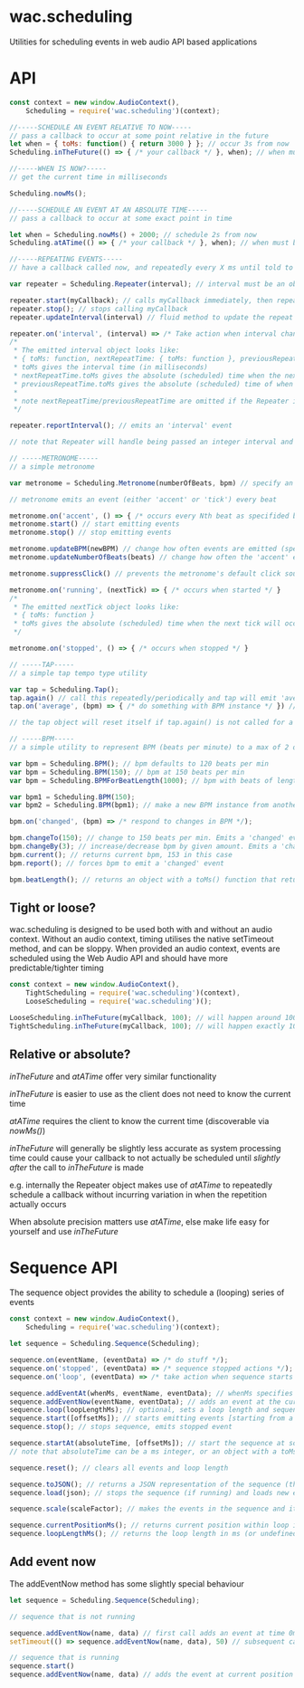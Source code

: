 # wac.scheduling

Utilities for scheduling events in web audio API based applications

# API
```javascript
const context = new window.AudioContext(),
    Scheduling = require('wac.scheduling')(context);

//-----SCHEDULE AN EVENT RELATIVE TO NOW-----
// pass a callback to occur at some point relative in the future
let when = { toMs: function() { return 3000 } }; // occur 3s from now
Scheduling.inTheFuture(() => { /* your callback */ }, when); // when must be either a number, or an object that implements .toMs() and returns a time expressed in milliseconds

//-----WHEN IS NOW?-----
// get the current time in milliseconds

Scheduling.nowMs();

//-----SCHEDULE AN EVENT AT AN ABSOLUTE TIME-----
// pass a callback to occur at some exact point in time

let when = Scheduling.nowMs() + 2000; // schedule 2s from now
Scheduling.atATime(() => { /* your callback */ }, when); // when must be either a number, or an object that implements .toMs() and returns a time expressed in milliseconds

//-----REPEATING EVENTS-----
// have a callback called now, and repeatedly every X ms until told to stop

var repeater = Scheduling.Repeater(interval); // interval must be an object that implements .toMs(), returning an integer time expressed in milliseconds

repeater.start(myCallback); // calls myCallback immediately, then repeatedly until...
repeater.stop(); // stops calling myCallback
repeater.updateInterval(interval) // fluid method to update the repeat time. interval must have a .toMs() method. Returns the repeater instance

repeater.on('interval', (interval) => /* Take action when interval changes */);
/*
 * The emitted interval object looks like:
 * { toMs: function, nextRepeatTime: { toMs: function }, previousRepeatTime: { toMs: function } }
 * toMs gives the interval time (in milliseconds)
 * nextRepeatTime.toMs gives the absolute (scheduled) time when the next repeat will occur (in milliseconds)
 * previousRepeatTime.toMs gives the absolute (scheduled) time of when the last repeat occurred (in milliseconds)
 *
 * note nextRepeatTime/previousRepeatTime are omitted if the Repeater is not currently running
 */

repeater.reportInterval(); // emits an 'interval' event

// note that Repeater will handle being passed an integer interval and interpret it as a ms time

// -----METRONOME-----
// a simple metronome

var metronome = Scheduling.Metronome(numberOfBeats, bpm) // specify an accent every 1-16 beats, and a BPM (as a number or a BPM instance)

// metronome emits an event (either 'accent' or 'tick') every beat

metronome.on('accent', () => { /* occurs every Nth beat as specifided by numberOfBeats */ }
metronome.start() // start emitting events
metronome.stop() // stop emitting events

metronome.updateBPM(newBPM) // change how often events are emitted (specifying newBPM as a number or a BPM instance)
metronome.updateNumberOfBeats(beats) // change how often the 'accent' event is emitted vs the 'tick' event

metronome.suppressClick() // prevents the metronome's default click sounds from sounding

metronome.on('running', (nextTick) => { /* occurs when started */ }
/*
 * The emitted nextTick object looks like:
 * { toMs: function }
 * toMs gives the absolute (scheduled) time when the next tick will occur (in milliseconds)
 */

metronome.on('stopped', () => { /* occurs when stopped */ }

// -----TAP-----
// a simple tap tempo type utility

var tap = Scheduling.Tap();
tap.again() // call this repeatedly/periodically and tap will emit 'average' events
tap.on('average', (bpm) => { /* do something with BPM instance */ }) // bpm is a BPM instance describing the average time between calls to tap.again()

// the tap object will reset itself if tap.again() is not called for a period of time

// -----BPM-----
// a simple utility to represent BPM (beats per minute) to a max of 2 decimal places

var bpm = Scheduling.BPM(); // bpm defaults to 120 beats per min
var bpm = Scheduling.BPM(150); // bpm at 150 beats per min
var bpm = Scheduling.BPMForBeatLength(1000); // bpm with beats of length 1000ms (i.e. 60bpm)

var bpm1 = Scheduling.BPM(150);
var bpm2 = Scheduling.BPM(bpm1); // make a new BPM instance from another one (effectively a copy)

bpm.on('changed', (bpm) => /* respond to changes in BPM */);

bpm.changeTo(150); // change to 150 beats per min. Emits a 'changed' event
bpm.changeBy(3); // increase/decrease bpm by given amount. Emits a 'changed' event
bpm.current(); // returns current bpm, 153 in this case
bpm.report(); // forces bpm to emit a 'changed' event

bpm.beatLength(); // returns an object with a toMs() function that returns the current beat length in ms
```

## Tight or loose?

wac.scheduling is designed to be used both with and without an audio context. Without an audio context, timing utilises the native setTimeout method, and can be sloppy. When provided an audio context, events are scheduled using the Web Audio API and should have more predictable/tighter timing

```javascript
const context = new window.AudioContext(),
    TightScheduling = require('wac.scheduling')(context),
    LooseScheduling = require('wac.scheduling')();

LooseScheduling.inTheFuture(myCallback, 100); // will happen around 100ms from now, depending on what is happening in your browser
TightScheduling.inTheFuture(myCallback, 100); // will happen exactly 100ms from now

```

## Relative or absolute?

_inTheFuture_ and _atATime_ offer very similar functionality

_inTheFuture_ is easier to use as the client does not need to know the current time

_atATime_ requires the client to know the current time (discoverable via _nowMs()_)

_inTheFuture_ will generally be slightly less accurate as system processing time could cause your callback to not actually be scheduled until *slightly after* the call to _inTheFuture_ is made

e.g. internally the Repeater object makes use of _atATime_ to repeatedly schedule a callback without incurring variation in when the repetition actually occurs

When absolute precision matters use _atATime_, else make life easy for yourself and use _inTheFuture_

# Sequence API

The sequence object provides the ability to schedule a (looping) series of events

```javascript
const context = new window.AudioContext(),
    Scheduling = require('wac.scheduling')(context);

let sequence = Scheduling.Sequence(Scheduling);

sequence.on(eventName, (eventData) => /* do stuff */);
sequence.on('stopped', (eventData) => /* sequence stopped actions */);
sequence.on('loop', (eventData) => /* take action when sequence starts each loop */);

sequence.addEventAt(whenMs, eventName, eventData); // whenMs specifies how far into the sequence the given eventName/eventData will be emitted
sequence.addEventNow(eventName, eventData); // adds an event at the current point in the (playing) sequence
sequence.loop(loopLengthMs); // optional, sets a loop length and sequence will repeat until stopped
sequence.start([offsetMs]); // starts emitting events [starting from a given offset if provided]
sequence.stop(); // stops sequence, emits stopped event

sequence.startAt(absoluteTime, [offsetMs]); // start the sequence at some absolute time (in the future) [starting from a given offset if provided]
// note that absoluteTime can be a ms integer, or an object with a toMs() function

sequence.reset(); // clears all events and loop length

sequence.toJSON(); // returns a JSON representation of the sequence (that can be JSON stringified for storage)
sequence.load(json); // stops the sequence (if running) and loads new events/loops specified in json

sequence.scale(scaleFactor); // makes the events in the sequence and its loop length (if looping) longer/shorter

sequence.currentPositionMs(); // returns current position within loop in ms
sequence.loopLengthMs(); // returns the loop length in ms (or undefined if the sequence is not looped)
```

## Add event now

The addEventNow method has some slightly special behaviour

```javascript
let sequence = Scheduling.Sequence(Scheduling);

// sequence that is not running

sequence.addEventNow(name, data) // first call adds an event at time 0ms and starts the internal timer running
setTimeout(() => sequence.addEventNow(name, data), 50) // subsequent calls add event at the time called, relative to the sequence start time (i.e. 50ms in this case)

// sequence that is running
sequence.start()
sequence.addEventNow(name, data) // adds the event at current position within the sequence

```